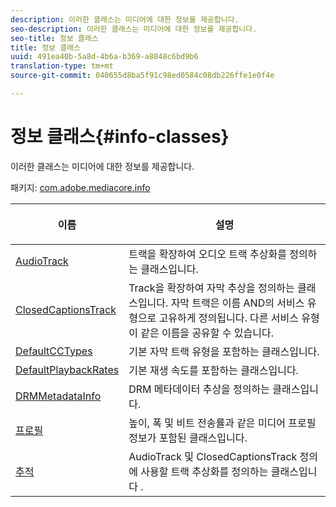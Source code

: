 ```yaml
---
description: 이러한 클래스는 미디어에 대한 정보를 제공합니다.
seo-description: 이러한 클래스는 미디어에 대한 정보를 제공합니다.
seo-title: 정보 클래스
title: 정보 클래스
uuid: 491ea40b-5a8d-4b6a-b369-a8848c6bd9b6
translation-type: tm+mt
source-git-commit: 040655d8ba5f91c98ed0584c08db226ffe1e0f4e

---
```



# 정보 클래스{#info-classes}

이러한 클래스는 미디어에 대한 정보를 제공합니다.

패키지: [com.adobe.mediacore.info](https://help.adobe.com/en_US/primetime/api/psdk/asdoc-dhls_1.4/com/adobe/mediacore/info/package-detail.html)

<table frame="all" colsep="1" rowsep="1" id="table_BC74F0C72F7C443B92C9B28750D812A6"> 
 <thead> 
  <tr rowsep="1"> 
   <th colname="1" class="entry"> <p>이름 </p> </th> 
   <th colname="2" class="entry"> <p>설명 </p> </th> 
  </tr> 
 </thead>
 <tbody> 
  <tr rowsep="1"> 
   <td colname="1"><span class="codeph"><a href="https://help.adobe.com/en_US/primetime/api/psdk/asdoc-dhls_1.4/com/adobe/mediacore/info/AudioTrack.html" format="html" scope="external"> AudioTrack</a></span> </td> 
   <td colname="2"> 트랙을 확장하여 오디오 트랙 추상화를 정의하는 클래스입니다.</td> 
  </tr> 
  <tr rowsep="1"> 
   <td colname="1"><span class="codeph"><a href="https://help.adobe.com/en_US/primetime/api/psdk/asdoc-dhls_1.4/com/adobe/mediacore/info/ClosedCaptionsTrack.html" format="html" scope="external"> ClosedCaptionsTrack</a></span></td> 
   <td colname="2"> Track을 확장하여 자막 추상을 정의하는 클래스입니다. 자막 트랙은 이름 AND의 서비스 유형으로 고유하게 정의됩니다. 다른 서비스 유형이 같은 이름을 공유할 수 있습니다.</td> 
  </tr> 
  <tr rowsep="1"> 
   <td colname="1"><span class="codeph"><a href="https://help.adobe.com/en_US/primetime/api/psdk/asdoc-dhls_1.4/com/adobe/mediacore/info/DefaultCCTypes.html" format="html" scope="external"> DefaultCCTypes</a></span> </td> 
   <td colname="2"> 기본 자막 트랙 유형을 포함하는 클래스입니다. </td> 
  </tr> 
  <tr rowsep="1"> 
   <td colname="1"><span class="codeph"><a href="https://help.adobe.com/en_US/primetime/api/psdk/asdoc-dhls_1.4/com/adobe/mediacore/info/DefaultPlaybackRates.html" format="html" scope="external"> DefaultPlaybackRates</a></span> </td> 
   <td colname="2"> 기본 재생 속도를 포함하는 클래스입니다. </td> 
  </tr> 
  <tr rowsep="1"> 
   <td colname="1"><span class="codeph"><a href="https://help.adobe.com/en_US/primetime/api/psdk/asdoc-dhls_1.4/com/adobe/mediacore/info/DRMMetadataInfo.html" format="html" scope="external"> DRMMetadataInfo</a></span> </td> 
   <td colname="2"> DRM 메타데이터 추상을 정의하는 클래스입니다. </td> 
  </tr> 
  <tr rowsep="1"> 
   <td colname="1"><span class="codeph"><a href="https://help.adobe.com/en_US/primetime/api/psdk/asdoc-dhls_1.4/com/adobe/mediacore/info/Profile.html" format="html" scope="external"> 프로필</a></span></td> 
   <td colname="2"> 높이, 폭 및 비트 전송률과 같은 미디어 프로필 정보가 포함된 클래스입니다. </td> 
  </tr> 
  <tr rowsep="0"> 
   <td colname="1"><span class="codeph"><a href="https://help.adobe.com/en_US/primetime/api/psdk/asdoc-dhls_1.4/com/adobe/mediacore/info/Track.html" format="html" scope="external"> 추적</a></span></td> 
   <td colname="2">AudioTrack 및 ClosedCaptionsTrack 정의에 사용할 트랙 추상화를 <span class="codeph"> 정의하는</span> 클래스입니다 <span class="codeph"></span>. </td> 
  </tr> 
 </tbody> 
</table>

